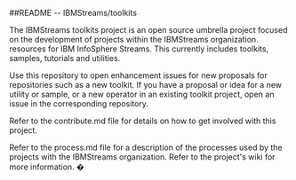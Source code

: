 ##README --  IBMStreams/toolkits

The IBMStreams toolkits project is an open source umbrella project focused on the development of  projects within the IBMStreams organization.
resources for IBM InfoSphere Streams. This currently includes toolkits, samples, tutorials and utilities.  

Use this repository to open enhancement issues for new proposals for repositories such as a new toolkit.  If you have a proposal or idea for a new utility or sample, or a new operator in an existing toolkit project, open an issue in the corresponding repository.

Refer to the contribute.md file for details on how to get involved with this project.

Refer to the process.md file for a description of the processes used by the projects with the IBMStreams organization.
Refer to the project's wiki for more information.
�
